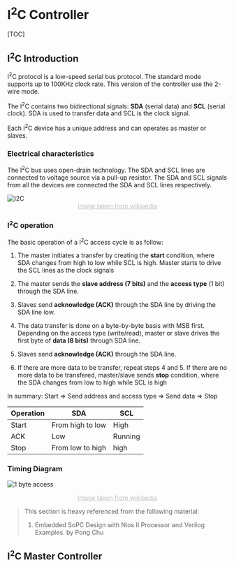 # I<sup>2</sup>C Controller

[TOC]

## I<sup>2</sup>C Introduction

I<sup>2</sup>C protocol is a low-speed serial bus protocol. The standard mode supports up to 100KHz clock rate. This version of the controller use the 2-wire mode.

The I<sup>2</sup>C contains two bidirectional signals: **SDA** (serial data) and **SCL** (serial clock). SDA is used to transfer data and SCL is the clock signal.

Each I<sup>2</sup>C device has a unique address and can operates as master or slaves.

### Electrical characteristics

The I<sup>2</sup>C bus uses open-drain technology. The SDA and SCL lines are connected to voltage source via a pull-up resistor. The SDA and SCL signals from all the devices are connected the SDA and SCL lines respectively.



<img src="https://upload.wikimedia.org/wikipedia/commons/3/3e/I2C.svg" alt="I2C"   />

<center style="font-size:14px;color:#C0C0C0;text-decoration:underline">Image taken from wikipedia</center>

### I<sup>2</sup>C operation

The basic operation of a I<sup>2</sup>C access cycle is as follow:

1. The master initiates a transfer by creating the **start** condition, where SDA changes from high to low while SCL is high. Master starts to drive the SCL lines as the clock signals

2. The master sends the **slave address (7 bits)** and the **access type** (1 bit) through the SDA line.
3. Slaves send **acknowledge (ACK)** through the SDA line by driving the SDA line low.
4. The data transfer is done on a byte-by-byte basis with MSB first. Depending on the access type (write/read), master or slave drives the first byte of **data (8 bits)** through SDA line.
5. Slaves send **acknowledge (ACK)** through the SDA line.
6. If there are more data to be transfer, repeat steps 4 and 5. If there are no more data to be transfered, master/slave sends **stop** condition, where the SDA changes from low to high while SCL is high

In summary: Start   => Send address and access type => Send data => Stop

| Operation | SDA              | SCL     |
| --------- | ---------------- | ------- |
| Start     | From high to low | High    |
| ACK       | Low              | Running |
| Stop      | From low to high | high    |

### Timing Diagram

![1 byte access](https://upload.wikimedia.org/wikipedia/commons/6/64/I2C_data_transfer.svg)

<center style="font-size:14px;color:#C0C0C0;text-decoration:underline">Image taken from wikipedia</center>

> This section is heavy referenced from the following material: 
>
> 1. Embedded SoPC Design with Nios II Processor and Verilog Examples. by Pong Chu



## I<sup>2</sup>C Master Controller